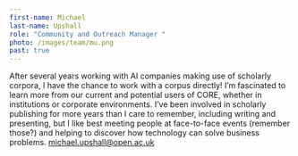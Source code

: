 ```yaml
---
first-name: Michael
last-name: Upshall
role: "Community and Outreach Manager "
photo: /images/team/mu.png
past: true
---
```

After several years working with AI companies making use of scholarly corpora, I have the chance to work with a corpus directly! I’m fascinated to learn more from our current and potential users of CORE, whether in institutions or corporate environments. I’ve been involved in scholarly publishing for more years than I care to remember, including writing and presenting, but I like best meeting people at face-to-face events (remember those?) and helping to discover how technology can solve business problems. michael.upshall@open.ac.uk
